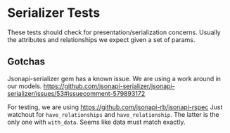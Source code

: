 # Serializer Tests

These tests should check for presentation/serialization concerns.
Usually the attributes and relationships we expect given a set of params.

## Gotchas

Jsonapi-serializer gem has a known issue.  We are using a work around in our models.
https://github.com/jsonapi-serializer/jsonapi-serializer/issues/53#issuecomment-579893172

For testing, we are using https://github.com/jsonapi-rb/jsonapi-rspec
Just watchout for `have_relationships` and `have_relationship`.  The latter is the only one with `with_data`.
Seems like data must match exactly.
